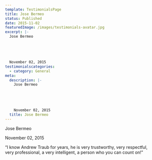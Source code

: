 ```yaml
---
template: TestimonialsPage
title: Jose Bermeo
status: Published
date: 2015-11-02
featuredImage: /images/testimonials-avatar.jpg
excerpt: |-
  Jose Bermeo





  November 02, 2015
testimonialscategories:
  - category: General
meta:
  description: |-
    Jose Bermeo





    November 02, 2015
  title: Jose Bermeo
---
```

<!--StartFragment-->

Jose Bermeo





November 02, 2015







“I know Andrew Traub for years, he is very trustworthy, very respectful, very professional, a very intelligent, a person who you can count on!”

<!--EndFragment-->